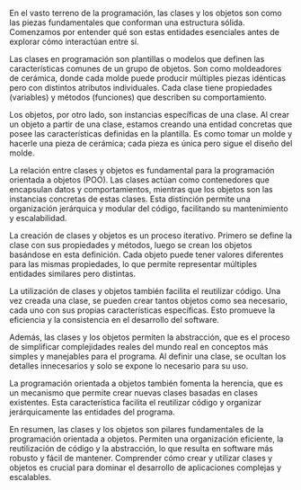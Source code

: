 En el vasto terreno de la programación, las clases y los objetos son como las piezas fundamentales que conforman una estructura sólida. Comenzamos por entender qué son estas entidades esenciales antes de explorar cómo interactúan entre sí.

Las clases en programación son plantillas o modelos que definen las características comunes de un grupo de objetos. Son como moldeadores de cerámica, donde cada molde puede producir múltiples piezas idénticas pero con distintos atributos individuales. Cada clase tiene propiedades (variables) y métodos (funciones) que describen su comportamiento.

Los objetos, por otro lado, son instancias específicas de una clase. Al crear un objeto a partir de una clase, estamos creando una entidad concretas que posee las características definidas en la plantilla. Es como tomar un molde y hacerle una pieza de cerámica; cada pieza es única pero sigue el diseño del molde.

La relación entre clases y objetos es fundamental para la programación orientada a objetos (POO). Las clases actúan como contenedores que encapsulan datos y comportamientos, mientras que los objetos son las instancias concretas de estas clases. Esta distinción permite una organización jerárquica y modular del código, facilitando su mantenimiento y escalabilidad.

La creación de clases y objetos es un proceso iterativo. Primero se define la clase con sus propiedades y métodos, luego se crean los objetos basándose en esta definición. Cada objeto puede tener valores diferentes para las mismas propiedades, lo que permite representar múltiples entidades similares pero distintas.

La utilización de clases y objetos también facilita el reutilizar código. Una vez creada una clase, se pueden crear tantos objetos como sea necesario, cada uno con sus propias características específicas. Esto promueve la eficiencia y la consistencia en el desarrollo del software.

Además, las clases y los objetos permiten la abstracción, que es el proceso de simplificar complejidades reales del mundo real en conceptos más simples y manejables para el programa. Al definir una clase, se ocultan los detalles innecesarios y solo se expone lo necesario para su uso.

La programación orientada a objetos también fomenta la herencia, que es un mecanismo que permite crear nuevas clases basadas en clases existentes. Esta característica facilita el reutilizar código y organizar jerárquicamente las entidades del programa.

En resumen, las clases y los objetos son pilares fundamentales de la programación orientada a objetos. Permiten una organización eficiente, la reutilización de código y la abstracción, lo que resulta en software más robusto y fácil de mantener. Comprender cómo crear y utilizar clases y objetos es crucial para dominar el desarrollo de aplicaciones complejas y escalables.
